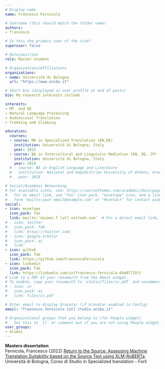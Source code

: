```yaml
---
# Display name
name: Francesco Fernicola

# Username (this should match the folder name)
authors:
- francesco

# Is this the primary user of the site?
superuser: false

# Role/position
role: Master student

# Organizations/Affiliations
organizations:
- name: Università di Bologna
  url: "https://www.unibo.it"

# Short bio (displayed in user profile at end of posts)
bio: My research interests include .

interests:
- MT  and QE
- Natural Language Processing
- Audiovisual Translation
- Trekking and Climbing

education:
  courses:
  - course: MA in Specialized Translation (EN,DE)
    institution: Università di Bologna, Italy
    year: 2022
  - course: BA in Intercultural and Linguistic Mediation (EN, DE, JP)
    institution: Università di Bologna, Italy
    year: 2019
  # - course: BA in English Language and Literature
  #   institution: National and Kapodistrian University of Athens, Greece
  #   year: 2018

# Social/Academic Networking
# For available icons, see: https://sourcethemes.com/academic/docs/page-builder/#icons
#   For an email link, use "fas" icon pack, "envelope" icon, and a link in the
#   form "mailto:your-email@example.com" or "#contact" for contact widget.
social:
- icon: envelope
  icon_pack: fas
  link: mailto:'daimon.f [at] outlook.com'  # For a direct email link, use "mailto:test@example.org".
# - icon: twitter
#   icon_pack: fab
#   link: https://twitter.com/
# - icon: google-scholar
#   icon_pack: ai
#   link: 
- icon: github
  icon_pack: fab
  link: https://github.com/FrancescoFernicola
- icon: linkedin
  icon_pack: fab
  link: https://linkedin.com/in/francesco-fernicola-69a0771b7/
# Link to a PDF of your resume/CV from the About widget.
# To enable, copy your resume/CV to `static/files/cv.pdf` and uncomment the lines below.
# - icon: cv
#   icon_pack: ai
#   link: files/cv.pdf

# Enter email to display Gravatar (if Gravatar enabled in Config)
email: "francesco.fernicola [at] studio.unibo.it"

# Organizational groups that you belong to (for People widget)
#   Set this to `[]` or comment out if you are not using People widget.
user_groups:
- Alumni
---
```


**Masters dissertation**<br/>
Fernicola, Francesco (2022) [Return to the Source: Assessing Machine Translation Suitability
based on the Source Text using XLM-RoBERTa](). Università di Bologna, Corso di Studio in Specialized translation - Forli
